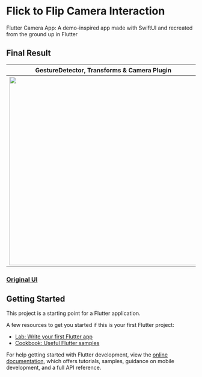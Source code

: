 # Flick to Flip Camera Interaction
Flutter Camera App: A demo-inspired app made with SwiftUI and recreated from the ground up in Flutter

## Final Result
 | GestureDetector, Transforms & Camera Plugin |
 |----------------------|
 |<img src="https://media0.giphy.com/media/ytkfXuCMzOHHL9Ru8o/giphy.gif" width="500" >|

### [Original UI](https://twitter.com/tommysearle/status/1696292855617130790?s=20)


## Getting Started

This project is a starting point for a Flutter application.

A few resources to get you started if this is your first Flutter project:

- [Lab: Write your first Flutter app](https://docs.flutter.dev/get-started/codelab)
- [Cookbook: Useful Flutter samples](https://docs.flutter.dev/cookbook)

For help getting started with Flutter development, view the
[online documentation](https://docs.flutter.dev/), which offers tutorials,
samples, guidance on mobile development, and a full API reference.
